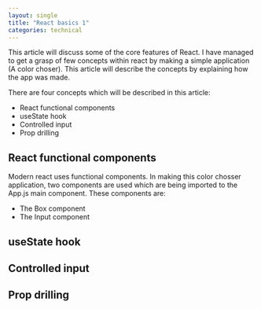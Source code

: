 ```yaml
---
layout: single
title: "React basics 1"
categories: technical
---
```


This article will discuss some of the core features of React. I have managed to get a grasp of few concepts within react by making a simple application (A color choser). This article will describe the concepts by explaining how the app was made.

There are four concepts which will be described in this article:

- React functional components
- useState hook
- Controlled input
- Prop drilling

## React functional components

Modern react uses functional components. In making this color chosser application, two components are used which are being imported to the App.js main component. These components are:

- The Box component
- The Input component



## useState hook

## Controlled input

## Prop drilling
